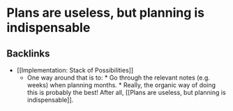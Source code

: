 # Plans are useless, but planning is indispensable

## Backlinks
* [[Implementation: Stack of Possibilities]]
	* One way around that is to:
	\* Go through the relevant notes (e.g. weeks) when planning months.
	\* Really, the organic way of doing this is probably the best! After all, [[Plans are useless, but planning is indispensable]].

<!-- {BearID:021C8A10-9F60-46D6-B374-C599FBBC2276-32465-0000010727C6AB87} -->
